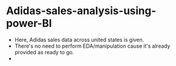 # Adidas-sales-analysis-using-power-BI

- Here, Adidas sales data across united states is given.
- There's no need to perform EDA/manipulation cause it's already provided as ready to go.
- 
